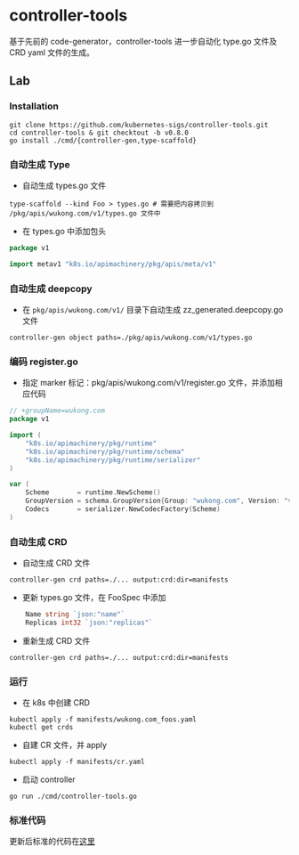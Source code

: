 # controller-tools

基于先前的 code-generator，controller-tools 进一步自动化 type.go 文件及 CRD yaml 文件的生成。

## Lab

### Installation

```shell
git clone https://github.com/kubernetes-sigs/controller-tools.git
cd controller-tools & git checktout -b v0.8.0
go install ./cmd/{controller-gen,type-scaffold}
```

### 自动生成 Type

- 自动生成 types.go 文件

```shell
type-scaffold --kind Foo > types.go # 需要把内容拷贝到 /pkg/apis/wukong.com/v1/types.go 文件中
```

- 在 types.go 中添加包头

```go
package v1

import metav1 "k8s.io/apimachinery/pkg/apis/meta/v1"
```

### 自动生成 deepcopy

- 在 `pkg/apis/wukong.com/v1/` 目录下自动生成 zz_generated.deepcopy.go 文件

```shell
controller-gen object paths=./pkg/apis/wukong.com/v1/types.go
```

### 编码 register.go

- 指定 marker 标记：pkg/apis/wukong.com/v1/register.go 文件，并添加相应代码

```go
// +groupName=wukong.com
package v1

import (
	"k8s.io/apimachinery/pkg/runtime"
	"k8s.io/apimachinery/pkg/runtime/schema"
	"k8s.io/apimachinery/pkg/runtime/serializer"
)

var (
	Scheme       = runtime.NewScheme()
	GroupVersion = schema.GroupVersion{Group: "wukong.com", Version: "v1"}
	Codecs       = serializer.NewCodecFactory(Scheme)
)
```

### 自动生成 CRD

- 自动生成 CRD 文件

```shell
controller-gen crd paths=./... output:crd:dir=manifests 
```

- 更新 types.go 文件，在 FooSpec 中添加

```go
	Name string `json:"name"`
	Replicas int32 `json:"replicas"`
```

- 重新生成 CRD 文件

```shell
controller-gen crd paths=./... output:crd:dir=manifests 
```

### 运行

- 在 k8s 中创建 CRD

```shell
kubectl apply -f manifests/wukong.com_foos.yaml
kubectl get crds
```

- 自建 CR 文件，并 apply

```shell
kubectl apply -f manifests/cr.yaml
```

- 启动 controller

```shell
go run ./cmd/controller-tools.go 
```

### 标准代码

更新后标准的代码在[这里](../40_controller-tools-bis/README.md)





